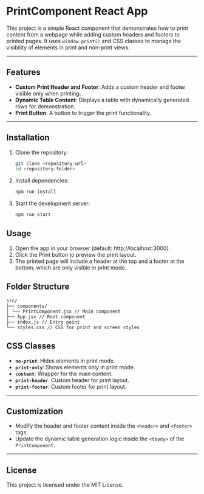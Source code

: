 # PrintComponent React App

This project is a simple React component that demonstrates how to print content from a webpage while adding custom headers and footers to printed pages. It uses `window.print()` and CSS classes to manage the visibility of elements in print and non-print views.

---

## Features

- **Custom Print Header and Footer**: Adds a custom header and footer visible only when printing.
- **Dynamic Table Content**: Displays a table with dynamically generated rows for demonstration.
- **Print Button**: A button to trigger the print functionality.

---

## Installation

1. Clone the repository:
   ```bash
   git clone <repository-url>
   cd <repository-folder>
   ```
2. Install dependencies:
   ```bash
   npm run install
   ```
3. Start the development server:
   ```bash
   npm run start
   ```

## Usage

1. Open the app in your browser (default: http://localhost:3000).
2. Click the Print button to preview the print layout.
3. The printed page will include a header at the top and a footer at the bottom, which are only visible in print mode.

## Folder Structure

```
src/
├── components/
│ └── PrintComponent.jsx // Main component
├── App.jsx // Root component
├── index.js // Entry point
└── styles.css // CSS for print and screen styles
```

## CSS Classes

- **`no-print`**: Hides elements in print mode.
- **`print-only`**: Shows elements only in print mode.
- **`content`**: Wrapper for the main content.
- **`print-header`**: Custom header for print layout.
- **`print-footer`**: Custom footer for print layout.

---

## Customization

- Modify the header and footer content inside the `<header>` and `<footer>` tags.
- Update the dynamic table generation logic inside the `<tbody>` of the `PrintComponent`.

---

## License

This project is licensed under the MIT License.

